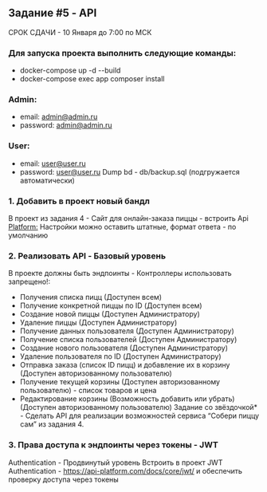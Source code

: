 ## Задание #5 - API
СРОК СДАЧИ - 10 Января до 7:00 по МСК
### Для запуска проекта выполнить следующие команды:

* docker-compose up -d --build
* docker-compose exec app composer install
### Admin:
* email: admin@admin.ru
* password: admin@admin.ru
### User:
* email: user@user.ru
* password: user@user.ru
Dump bd - db/backup.sql (подгружается автоматически)

### 1. Добавить в проект новый бандл
В проект из задания 4 - Сайт для онлайн-заказа пиццы - встроить Api
[Platform:](https://api-platform.com/) 
Настройки можно оставить штатные, формат ответа - по умолчанию
### 2. Реализовать API - Базовый уровень
В проекте должны быть эндпоинты - Контроллеры использовать
запрещено!:
* Получения списка пицц (Доступен всем)
* Получение конкретной пиццы по ID (Доступен всем)
* Создание новой пиццы (Доступен Администратору)
* Удаление пиццы (Доступен Администратору)
* Получение данных пользователя (Доступен Администратору)
* Получение списка пользователей (Доступен Администратору)
* Создание нового пользователя (Доступен Администратору)
* Удаление пользователя по ID (Доступен Администратору)
* Отправка заказа (список ID пицц) и добавление их в корзину
(Доступен авторизованному пользователю)
* Получение текущей корзины (Доступен авторизованному
пользователю) - список товаров и цена
* Редактирование корзины (Возможность добавить или убрать)
(Доступен авторизованному пользователю)
Задание со звёздочкой* - Сделать API для реализации возможностей
сервиса “Собери пиццу сам” из задания 4.
### 3. Права доступа к эндпоинты через токены - JWT
Authentication - Продвинутый уровень
Встроить в проект JWT Authentication -
https://api-platform.com/docs/core/jwt/ и обеспечить проверку доступа через
токены
